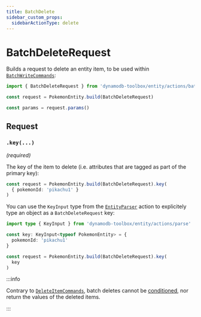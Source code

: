 ```yaml
---
title: BatchDelete
sidebar_custom_props:
  sidebarActionType: delete
---
```


# BatchDeleteRequest

Builds a request to delete an entity item, to be used within [`BatchWriteCommands`](../../../2-tables/2-actions/5-batch-write/index.md):

```ts
import { BatchDeleteRequest } from 'dynamodb-toolbox/entity/actions/batchDelete'

const request = PokemonEntity.build(BatchDeleteRequest)

const params = request.params()
```

## Request

### `.key(...)`

<p style={{ marginTop: '-15px' }}><i>(required)</i></p>

The key of the item to delete (i.e. attributes that are tagged as part of the primary key):

```ts
const request = PokemonEntity.build(BatchDeleteRequest).key(
  { pokemonId: 'pikachu1' }
)
```

You can use the `KeyInput` type from the [`EntityParser`](../16-parse/index.md) action to explicitely type an object as a `BatchDeleteRequest` key:

```ts
import type { KeyInput } from 'dynamodb-toolbox/entity/actions/parse'

const key: KeyInput<typeof PokemonEntity> = {
  pokemonId: 'pikachu1'
}

const request = PokemonEntity.build(BatchDeleteRequest).key(
  key
)
```

:::info

Contrary to [`DeleteItemCommands`](../4-delete-item/index.md), batch deletes cannot be [conditioned](../17-parse-condition/index.md), nor return the values of the deleted items.

:::
